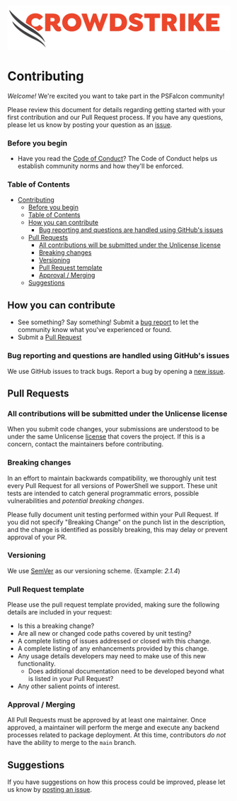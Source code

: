 ![CrowdStrike Falcon](https://raw.githubusercontent.com/CrowdStrike/falconpy/main/docs/asset/cs-logo.png)
# Contributing

_Welcome!_ We're excited you want to take part in the PSFalcon community!

Please review this document for details regarding getting started with your first contribution and our Pull
Request process. If you have any questions, please let us know by posting your question as an [issue](https://github.com/CrowdStrike/logscale-community-content/issues/new/choose).

### Before you begin
- Have you read the [Code of Conduct](CODE_OF_CONDUCT.md)? The Code of Conduct helps us establish community norms and how they'll be enforced.

### Table of Contents
- [Contributing](#contributing)
    - [Before you begin](#before-you-begin)
    - [Table of Contents](#table-of-contents)
  - [How you can contribute](#how-you-can-contribute)
    - [Bug reporting and questions are handled using GitHub's issues](#bug-reporting-and-questions-are-handled-using-githubs-issues)
  - [Pull Requests](#pull-requests)
    - [All contributions will be submitted under the Unlicense license](#all-contributions-will-be-submitted-under-the-unlicense-license)
    - [Breaking changes](#breaking-changes)
    - [Versioning](#versioning)
    - [Pull Request template](#pull-request-template)
    - [Approval / Merging](#approval--merging)
  - [Suggestions](#suggestions)

## How you can contribute
- See something? Say something! Submit a [bug report](issues/new/choose) to let the community know what you've experienced or found.
- Submit a [Pull Request](#pull-requests)

### Bug reporting and questions are handled using GitHub's issues
We use GitHub issues to track bugs. Report a bug by opening a [new issue](https://github.com/CrowdStrike/logscale-community-content/issues/new/choose).

## Pull Requests

### All contributions will be submitted under the Unlicense license
When you submit code changes, your submissions are understood to be under the same Unlicense [license](LICENSE) that
covers the project. If this is a concern, contact the maintainers before contributing.

### Breaking changes
In an effort to maintain backwards compatibility, we thoroughly unit test every Pull Request for all versions of
PowerShell we support. These unit tests are intended to catch general programmatic errors, possible vulnerabilities
and _potential breaking changes_. 

Please fully document unit testing performed within your Pull Request. If you did not specify "Breaking Change" on
the punch list in the description, and the change is identified as possibly breaking, this may delay or prevent
approval of your PR.

### Versioning
We use [SemVer](https://semver.org/) as our versioning scheme. (Example: _2.1.4_) 

### Pull Request template
Please use the pull request template provided, making sure the following details are included in your request:
+ Is this a breaking change?
+ Are all new or changed code paths covered by unit testing?
+ A complete listing of issues addressed or closed with this change.
+ A complete listing of any enhancements provided by this change.
+ Any usage details developers may need to make use of this new functionality.
    - Does additional documentation need to be developed beyond what is listed in your Pull Request?
+ Any other salient points of interest.

### Approval / Merging
All Pull Requests must be approved by at least one maintainer. Once approved, a maintainer will perform the merge
and execute any backend processes related to package deployment. At this time, contributors _do not_ have the
ability to merge to the `main` branch.

## Suggestions
If you have suggestions on how this process could be improved, please let us know by [posting an issue](https://github.com/CrowdStrike/logscale-community-content/issues/new/choose).
